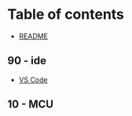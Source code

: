 # Table of contents

* [README](README.md)

## 90 - ide

* [VS Code](90-ide/vs-code.md)

## 10 - MCU

